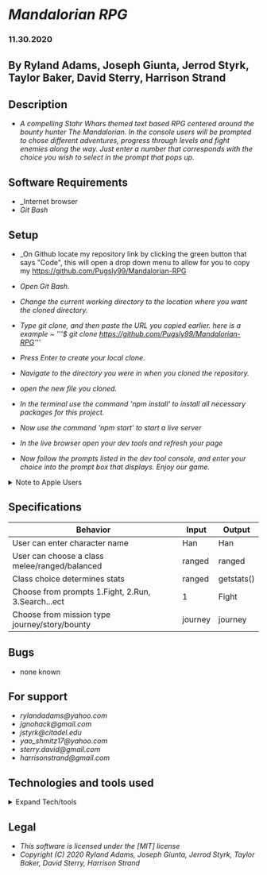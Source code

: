 # _Mandalorian RPG_
### 11.30.2020
## By Ryland Adams, Joseph Giunta, Jerrod Styrk, Taylor Baker, David Sterry, Harrison Strand
## Description 
* _A compelling Stahr Whars themed text based RPG centered around the bounty hunter The Mandalorian. In the console users will be prompted to chose different adventures, progress through levels and fight enemies along the way. Just enter a number that corresponds with the choice you wish to select in the prompt that pops up._

## Software Requirements
* _Internet browser
* _Git Bash_

## Setup 
* _On Github locate my repository link by clicking the green button that says "Code", this will open a drop down menu to allow for you to copy my https://github.com/Pugsly99/Mandalorian-RPG

* _Open Git Bash._ 

* _Change the current working directory to the location where you want the cloned directory._

* _Type git clone, and then paste the URL you copied earlier. here is a example ~ '''$ git clone https://github.com/Pugsly99/Mandalorian-RPG'''_

* _Press Enter to create your local clone._

* _Navigate to the directory you were in when you cloned the repository._

* _open the new file you cloned._

* _In the terminal use the command 'npm install' to install all necessary packages for this project._

* _Now use the command 'npm start' to start a live server_

* _In the live browser open your dev tools and refresh your page_

* _Now follow the prompts listed in the dev tool console, and enter your choice into the prompt box that displays. Enjoy our game._

<details>
  <summary>Note to Apple Users</summary>

    - Under package.json navigate to "scripts"
    - Navigate to "start", the & needs to be replaced with ;
    - Or vice versa for PC users
    Before
    "scripts": {... "start": "npm run build & webpack-dev-server --open --mode development",
    After
    "scripts": {... "start": "npm run build; webpack-dev-server --open --mode development",

  </details>

## Specifications

| Behavior | Input | Output |
|-------------------------------------------------|--------|--------|
| User can enter character name | Han | Han |
| User can choose a class melee/ranged/balanced | ranged | ranged |
| Class choice determines stats | ranged | getstats() |
| Choose from prompts 1.Fight, 2.Run, 3.Search...ect | 1 | Fight |
| Choose from mission type journey/story/bounty | journey | journey |



## Bugs
* none known

## For support
* _rylandadams@yahoo.com_
* _jgnohack@gmail.com_
* _jstyrk@citadel.edu_
* _yao_shmitz17@yahoo.com_
* _sterry.david@gmail.com_
* _harrisonstrand@gmail.com_

## Technologies and tools used

<details>
  <summary>Expand Tech/tools</summary>

- Visual Studio Code
- Html
- markdown
- bootstrap
- css
- jQuery
- javaScript
- clean-webpack-plugin
- css-loader
- eslint
- eslint-loader
- html-webpack-plugin
- style-loader
- webpack
- webpack-cli
- webpack-dev-server
- popper.js
- jest
- babel
- dotenv

</details>

## Legal 
* _This software is licensed under the [MIT] license_
* _Copyright (C) 2020 Ryland Adams, Joseph Giunta, Jerrod Styrk, Taylor Baker, David Sterry, Harrison Strand_